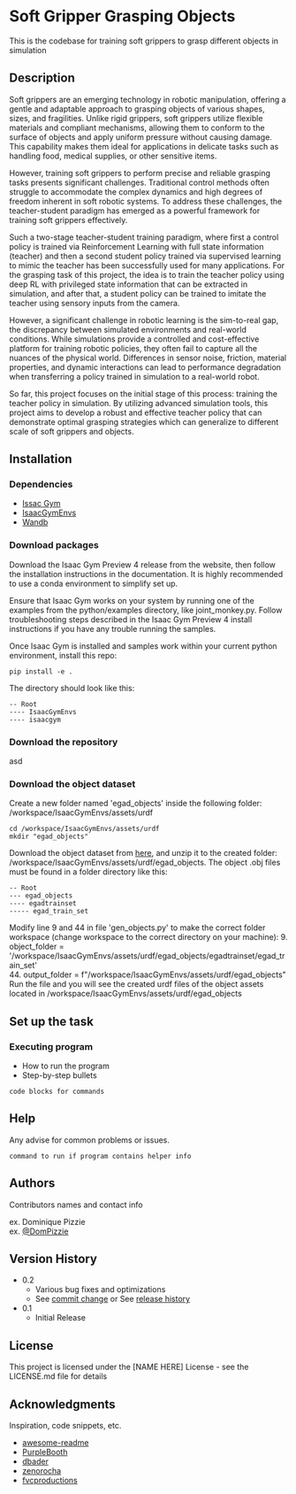 # Soft Gripper Grasping Objects

This is the codebase for training soft grippers to grasp different objects in simulation
 

## Description

Soft grippers are an emerging technology in robotic manipulation, offering a gentle and adaptable approach to grasping objects of various shapes, sizes, and fragilities. Unlike rigid grippers, soft grippers utilize flexible materials and compliant mechanisms, allowing them to conform to the surface of objects and apply uniform pressure without causing damage. This capability makes them ideal for applications in delicate tasks such as handling food, medical supplies, or other sensitive items.

However, training soft grippers to perform precise and reliable grasping tasks presents significant challenges. Traditional control methods often struggle to accommodate the complex dynamics and high degrees of freedom inherent in soft robotic systems. To address these challenges, the teacher-student paradigm has emerged as a powerful framework for training soft grippers effectively.

Such a two-stage teacher-student training paradigm, where first a control policy is trained via Reinforcement Learning with full state information (teacher) and then a second student policy trained via supervised learning to mimic the teacher has been successfully used for many applications. For the grasping task of this project, the idea is to train the teacher policy using deep RL with privileged state information that can be extracted in simulation, and after that, a student policy can be trained to imitate the teacher using sensory inputs from the camera.

However, a significant challenge in robotic learning is the sim-to-real gap, the discrepancy between simulated environments and real-world conditions. While simulations provide a controlled and cost-effective platform for training robotic policies, they often fail to capture all the nuances of the physical world. Differences in sensor noise, friction, material properties, and dynamic interactions can lead to performance degradation when transferring a policy trained in simulation to a real-world robot.

So far, this project focuses on the initial stage of this process: training the teacher policy in simulation. By utilizing advanced simulation tools, this project aims to develop a robust and effective teacher policy that can demonstrate optimal grasping strategies which can generalize to different scale of soft grippers and objects.

## Installation

### Dependencies

* [Issac Gym](https://developer.nvidia.com/isaac-gym)
* [IsaacGymEnvs](https://github.com/NVIDIA-Omniverse/IsaacGymEnvs)
* [Wandb](https://wandb.ai/site)

### Download packages

Download the Isaac Gym Preview 4 release from the website, then follow the installation instructions in the documentation. It is highly recommended to use a conda environment to simplify set up.

Ensure that Isaac Gym works on your system by running one of the examples from the python/examples directory, like joint_monkey.py. Follow troubleshooting steps described in the Isaac Gym Preview 4 install instructions if you have any trouble running the samples.

Once Isaac Gym is installed and samples work within your current python environment, install this repo:
```
pip install -e .
```
The directory should look like this:    
```
-- Root
---- IsaacGymEnvs
---- isaacgym
```
### Download the repository
asd
### Download the object dataset
Create a new folder named 'egad_objects' inside the following folder: /workspace/IsaacGymEnvs/assets/urdf
```
cd /workspace/IsaacGymEnvs/assets/urdf
mkdir "egad_objects"
```
Download the object dataset from [here](https://dougsm.github.io/egad/), and unzip it to the created folder: /workspace/IsaacGymEnvs/assets/urdf/egad_objects.
The object .obj files must be found in a folder directory like this:
```
-- Root
--- egad_objects
---- egadtrainset
----- egad_train_set
```
Modify line 9 and 44 in file 'gen_objects.py' to make the correct folder workspace (change workspace to the correct directory on your machine):
9. object_folder = '/workspace/IsaacGymEnvs/assets/urdf/egad_objects/egadtrainset/egad_train_set'      
44. output_folder = f"/workspace/IsaacGymEnvs/assets/urdf/egad_objects"      
Run the file and you will see the created urdf files of the object assets located in /workspace/IsaacGymEnvs/assets/urdf/egad_objects
## Set up the task

### Executing program

* How to run the program
* Step-by-step bullets
```
code blocks for commands
```

## Help

Any advise for common problems or issues.
```
command to run if program contains helper info
```

## Authors

Contributors names and contact info

ex. Dominique Pizzie  
ex. [@DomPizzie](https://twitter.com/dompizzie)

## Version History

* 0.2
    * Various bug fixes and optimizations
    * See [commit change]() or See [release history]()
* 0.1
    * Initial Release

## License

This project is licensed under the [NAME HERE] License - see the LICENSE.md file for details

## Acknowledgments

Inspiration, code snippets, etc.
* [awesome-readme](https://github.com/matiassingers/awesome-readme)
* [PurpleBooth](https://gist.github.com/PurpleBooth/109311bb0361f32d87a2)
* [dbader](https://github.com/dbader/readme-template)
* [zenorocha](https://gist.github.com/zenorocha/4526327)
* [fvcproductions](https://gist.github.com/fvcproductions/1bfc2d4aecb01a834b46)
